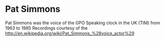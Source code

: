 # Pat Simmons
Pat Simmons was the voice of the GPO Speaking clock in the UK (TIM) from 1963 to 1985
Recordings courtesy of the  http://en.wikipedia.org/wiki/Pat_Simmons_%28voice_actor%29

